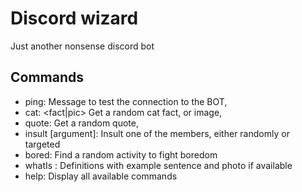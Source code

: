 # Discord wizard

Just another nonsense discord bot

## Commands

- ping: Message to test the connection to the BOT,
- cat: <fact|pic> Get a random cat fact, or image,
- quote: Get a random quote,
- insult [argument]: Insult one of the members, either randomly or targeted
- bored: Find a random activity to fight boredom
- whatIs <argument>: Definitions with example sentence and photo if available
- help: Display all available commands